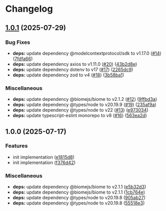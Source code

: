 # Changelog

## [1.0.1](https://github.com/bucketeer-io/bucketeer-mcp/compare/v1.0.0...v1.0.1) (2025-07-29)


### Bug Fixes

* **deps:** update dependency @modelcontextprotocol/sdk to v1.17.0 ([#14](https://github.com/bucketeer-io/bucketeer-mcp/issues/14)) ([7fdfa66](https://github.com/bucketeer-io/bucketeer-mcp/commit/7fdfa663e997c72d3ea5a52507d3f93088d7bd06))
* **deps:** update dependency axios to v1.11.0 ([#20](https://github.com/bucketeer-io/bucketeer-mcp/issues/20)) ([43b2d8e](https://github.com/bucketeer-io/bucketeer-mcp/commit/43b2d8e1522245daee9996a4e296eb41a7b48f25))
* **deps:** update dependency dotenv to v17 ([#17](https://github.com/bucketeer-io/bucketeer-mcp/issues/17)) ([2265dc9](https://github.com/bucketeer-io/bucketeer-mcp/commit/2265dc9abe8d1cb50fc4d40a6cac9da6426b10b3))
* **deps:** update dependency zod to v4 ([#18](https://github.com/bucketeer-io/bucketeer-mcp/issues/18)) ([3b58ba1](https://github.com/bucketeer-io/bucketeer-mcp/commit/3b58ba12454e32caadb50f2560cbdd7844b80e6c))


### Miscellaneous

* **deps:** update dependency @biomejs/biome to v2.1.2 ([#12](https://github.com/bucketeer-io/bucketeer-mcp/issues/12)) ([9ffbd3a](https://github.com/bucketeer-io/bucketeer-mcp/commit/9ffbd3a10355582280b657658b48260eb906f997))
* **deps:** update dependency @types/node to v20.19.9 ([#19](https://github.com/bucketeer-io/bucketeer-mcp/issues/19)) ([235af9a](https://github.com/bucketeer-io/bucketeer-mcp/commit/235af9a0968342eebce5b5395aae37359b7c44b4))
* **deps:** update dependency @types/node to v22 ([#13](https://github.com/bucketeer-io/bucketeer-mcp/issues/13)) ([e973034](https://github.com/bucketeer-io/bucketeer-mcp/commit/e973034a672ec19af0a7e806db272b3ef8bc2164))
* **deps:** update typescript-eslint monorepo to v8 ([#16](https://github.com/bucketeer-io/bucketeer-mcp/issues/16)) ([563ea2d](https://github.com/bucketeer-io/bucketeer-mcp/commit/563ea2d12c62aec8c854b622237829770bc89caa))

## 1.0.0 (2025-07-17)


### Features

* init implementation ([e1815d8](https://github.com/bucketeer-io/bucketeer-mcp/commit/e1815d8b7fdd8df949584fc35bbb1bd83d479de3))
* init implementation ([f376d42](https://github.com/bucketeer-io/bucketeer-mcp/commit/f376d42875145c82a9598a342e87e155a6d24108))


### Miscellaneous

* **deps:** update dependency @biomejs/biome to v2.1.1 ([e5b32d3](https://github.com/bucketeer-io/bucketeer-mcp/commit/e5b32d39767ac0e2beb40f167f3e015676593a69))
* **deps:** update dependency @biomejs/biome to v2.1.1 ([1cb764e](https://github.com/bucketeer-io/bucketeer-mcp/commit/1cb764eb98de057e273e69ad1b207f7a958722cb))
* **deps:** update dependency @types/node to v20.19.8 ([905ab27](https://github.com/bucketeer-io/bucketeer-mcp/commit/905ab270345dabea53771baff2905dcf1fc84b59))
* **deps:** update dependency @types/node to v20.19.8 ([55518e3](https://github.com/bucketeer-io/bucketeer-mcp/commit/55518e3efc94a1eb0de2dbd3fb1bb724266952a8))
